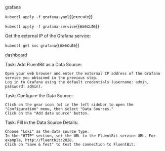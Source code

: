 grafana


`kubectl apply -f grafana.yaml`{{execute}}

`kubectl apply -f grafana-service`{{execute}}

Get the external IP of the Grafana service:


`kubectl get svc grafana`{{execute}}

[dashboard](https://[[HOST_SUBDOMAIN]]-3000-[[KATACODA_HOST]].environments.katacoda.com/)

Task: Add FluentBit as a Data Source:

    Open your web browser and enter the external IP address of the Grafana service you obtained in the previous step.
    Log in to Grafana using the default credentials (username: admin, password: admin).

Task: Configure the Data Source:

    Click on the gear icon (⚙️) in the left sidebar to open the "Configuration" menu, then select "Data Sources."
    Click on the "Add data source" button.

Task: Fill in the Data Source Details:

    Choose "Loki" as the data source type.
    In the "HTTP" section, set the URL to the FluentBit service URL. For example, http://fluentbit:2020.
    Click on "Save & Test" to test the connection to FluentBit.
